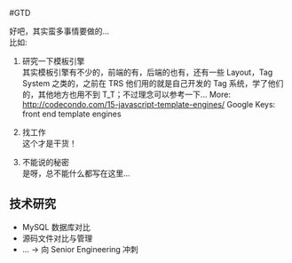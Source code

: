 #GTD 

好吧，其实蛮多事情要做的...  
比如:  

1. 研究一下模板引擎  
	其实模板引擎有不少的，前端的有，后端的也有，还有一些 Layout，Tag System 之类的，之前在 TRS
他们用的就是自己开发的 Tag 系统，学了他们的，其他地方也用不到 T_T；不过理念可以参考一下...
	More: http://codecondo.com/15-javascript-template-engines/
	Google Keys: front end template engines

2. 找工作  
	这个才是干货！

3. 不能说的秘密  
	是呀，总不能什么都写在这里...

## 技术研究
- MySQL 数据库对比
- 源码文件对比与管理
- ...
-> 向 Senior Engineering 冲刺 
